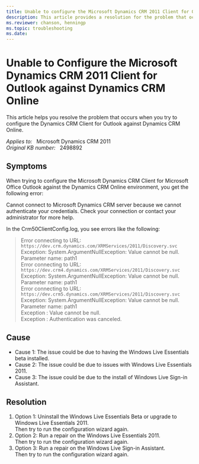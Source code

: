 ```yaml
---
title: Unable to configure the Microsoft Dynamics CRM 2011 Client for Outlook
description: This article provides a resolution for the problem that occurs when you try to configure the Dynamics CRM Client for Outlook against Dynamics CRM Online.
ms.reviewer: chanson, henningp
ms.topic: troubleshooting
ms.date: 
---
```

# Unable to Configure the Microsoft Dynamics CRM 2011 Client for Outlook against Dynamics CRM Online

This article helps you resolve the problem that occurs when you try to configure the Dynamics CRM Client for Outlook against Dynamics CRM Online.

_Applies to:_ &nbsp; Microsoft Dynamics CRM 2011  
_Original KB number:_ &nbsp; 2498892

## Symptoms

When trying to configure the Microsoft Dynamics CRM Client for Microsoft Office Outlook against the Dynamics CRM Online environment, you get the following error:

Cannot connect to Microsoft Dynamics CRM server because we cannot authenticate your credentials. Check your connection or contact your administrator for more help.

In the Crm50ClientConfig.log, you see errors like the following:

> Error connecting to URL: `https://dev.crm.dynamics.com/XRMServices/2011/Discovery.svc` Exception: System.ArgumentNullException: Value cannot be null.  
Parameter name: path1  
Error connecting to URL: `https://dev.crm4.dynamics.com/XRMServices/2011/Discovery.svc` Exception: System.ArgumentNullException: Value cannot be null.  
Parameter name: path1  
Error connecting to URL: `https://dev.crm5.dynamics.com/XRMServices/2011/Discovery.svc` Exception: System.ArgumentNullException: Value cannot be null.  
Parameter name: path1  
Exception : Value cannot be null.  
Exception : Authentication was canceled.

## Cause

- Cause 1: The issue could be due to having the Windows Live Essentials beta installed.
- Cause 2: The issue could be due to issues with Windows Live Essentials 2011.
- Cause 3: The issue could be due to the install of Windows Live Sign-in Assistant.

## Resolution

1. Option 1: Uninstall the Windows Live Essentials Beta or upgrade to Windows Live Essentials 2011.  
Then try to run the configuration wizard again.
1. Option 2: Run a repair on the Windows Live Essentials 2011.  
Then try to run the configuration wizard again.
1. Option 3: Run a repair on the Windows Live Sign-in Assistant.  
Then try to run the configuration wizard again.
